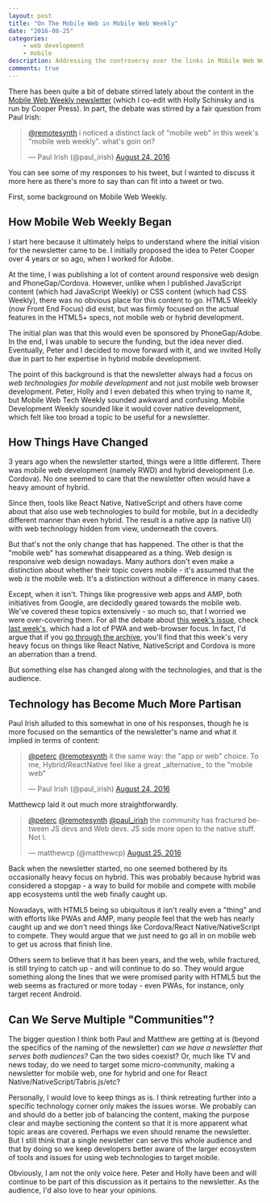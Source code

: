 ```yaml
---
layout: post
title: "On The Mobile Web in Mobile Web Weekly"
date: "2016-08-25"
categories: 
    - web development
    - mobile
description: Addressing the controversy over the links in Mobile Web Weekly.
comments: true
---
```


There has been quite a bit of debate stirred lately about the content in the [Mobile Web Weekly newsletter](http://mobilewebweekly.co/) (which I co-edit with Holly Schinsky and is run by Cooper Press). In part, the debate was stirred by a fair question from Paul Irish:

<blockquote class="twitter-tweet" data-partner="tweetdeck"><p lang="en" dir="ltr"><a href="https://twitter.com/remotesynth">@remotesynth</a> i noticed a distinct lack of &quot;mobile web&quot; in this week&#39;s &quot;mobile web weekly&quot;. what&#39;s goin on?</p>&mdash; Paul Irish (@paul_irish) <a href="https://twitter.com/paul_irish/status/768538722220376064">August 24, 2016</a></blockquote>
<script async src="//platform.twitter.com/widgets.js" charset="utf-8"></script>

You can see some of my responses to his tweet, but I wanted to discuss it more here as there's more to say than can fit into a tweet or two.

First, some background on Mobile Web Weekly.<!--more-->

## How Mobile Web Weekly Began

I start here because it ultimately helps to understand where the initial vision for the newsletter came to be. I initially proposed the idea to Peter Cooper over 4 years or so ago, when I worked for Adobe.

At the time, I was publishing a lot of content around responsive web design and PhoneGap/Cordova. However, unlike when I published JavaScript content (which had JavaScript Weekly) or CSS content (which had CSS Weekly), there was no obvious place for this content to go. HTML5 Weekly (now Front End Focus) did exist, but was firmly focused on the actual features in the HTML5+ specs, not mobile web or hybrid development.

The initial plan was that this would even be sponsored by PhoneGap/Adobe. In the end, I was unable to secure the funding, but the idea never died. Eventually, Peter and I decided to move forward with it, and we invited Holly due in part to her expertise in hybrid mobile development.

The point of this background is that the newsletter always had a focus on _web technologies for mobile development_ and not just mobile web browser development. Peter, Holly and I even debated this when trying to name it, but Mobile Web Tech Weekly sounded awkward and confusing. Mobile Development Weekly sounded like it would cover native development, which felt like too broad a topic to be useful for a newsletter.

## How Things Have Changed

3 years ago when the newsletter started, things were a little different. There was mobile web development (namely RWD) and hybrid development (i.e. Cordova). No one seemed to care that the newsletter often would have a heavy amount of hybrid.

Since then, tools like React Native, NativeScript and others have come about that also use web technologies to build for mobile, but in a decidedly different manner than even hybrid. The result is a native app (a native UI) with web technology hidden from view, underneath the covers.

But that's not the only change that has happened. The other is that the "mobile web" has somewhat disappeared as a thing. Web design is responsive web design nowadays. Many authors don't even make a distinction about whether their topic covers mobile - it's assumed that the web _is_ the mobile web. It's a distinction without a difference in many cases.

Except, when it isn't. Things like progressive web apps and AMP, both initiatives from Google, are decidedly geared towards the mobile web. We've covered these topics extensively - so much so, that I worried we were over-covering them. For all the debate about [this week's issue](http://mobilewebweekly.co/issues/122), check [last week's](http://mobilewebweekly.co/issues/121), which had a lot of PWA and web-browser focus. In fact, I'd argue that if you [go through the archive](http://mobilewebweekly.co/issues), you'll find that this week's very heavy focus on things like React Native, NativeScript and Cordova is more an aberration than a trend.

But something else has changed along with the technologies, and that is the audience.

## Technology has Become Much More Partisan

Paul Irish alluded to this somewhat in one of his responses, though he is more focused on the semantics of the newsletter's name and what it implied in terms of content:

<blockquote class="twitter-tweet" data-partner="tweetdeck"><p lang="en" dir="ltr"><a href="https://twitter.com/peterc">@peterc</a> <a href="https://twitter.com/remotesynth">@remotesynth</a> it the same way: the &quot;app or web&quot; choice. To me, Hybrid/ReactNative feel like a great _alternative_ to the &quot;mobile web&quot;</p>&mdash; Paul Irish (@paul_irish) <a href="https://twitter.com/paul_irish/status/768584905924018176">August 24, 2016</a></blockquote>

Matthewcp laid it out much more straightforwardly.

<blockquote class="twitter-tweet" data-partner="tweetdeck"><p lang="en" dir="ltr"><a href="https://twitter.com/peterc">@peterc</a> <a href="https://twitter.com/remotesynth">@remotesynth</a> <a href="https://twitter.com/paul_irish">@paul_irish</a> the community has fractured between JS devs and Web devs. JS side more open to the native stuff. Not I.</p>&mdash; matthewcp (@matthewcp) <a href="https://twitter.com/matthewcp/status/768635809570385925">August 25, 2016</a></blockquote>

Back when the newsletter started, no one seemed bothered by its occasionally heavy focus on hybrid. This was probably because hybrid was considered a stopgap - a way to build for mobile and compete with mobile app ecosystems until the web finally caught up.

Nowadays, with HTML5 being so ubiquitous it isn't really even a "thing" and with efforts like PWAs and AMP, many people feel that the web has nearly caught up and we don't need things like Cordova/React Native/NativeScript to compete. They would argue that we just need to go all in on mobile web to get us across that finish line.

Others seem to believe that it has been years, and the web, while fractured, is still trying to catch up - and will continue to do so. They would argue something along the lines that we were promised parity with HTML5 but the web seems as fractured or more today - even PWAs, for instance, only target recent Android.

## Can We Serve Multiple "Communities"?

The bigger question I think both Paul and Matthew are getting at is (beyond the specifics of the naming of the newsletter) _can we have a newsletter that serves both audiences?_ Can the two sides coexist? Or, much like TV and news today, do we need to target some micro-community, making a newsletter for mobile web, one for hybrid and one for React Native/NativeScript/Tabris.js/etc?

Personally, I would love to keep things as is. I think retreating further into a specific technology corner only makes the issues worse. We probably can and should do a better job of balancing the content, making the purpose clear and maybe sectioning the content so that it is more apparent what topic areas are covered. Perhaps we even should rename the newsletter. But I still think that a single newsletter can serve this whole audience and that by doing so we keep developers better aware of the larger ecosystem of tools and issues for using web technologies to target mobile.

Obviously, I am not the only voice here. Peter and Holly have been and will continue to be part of this discussion as it pertains to the newsletter. As the audience, I'd also love to hear your opinions.